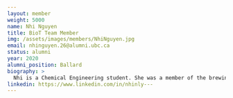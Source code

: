 ```yaml
---
layout: member
weight: 5000
name: Nhi Nguyen
title: BioT Team Member
img: /assets/images/members/NhiNguyen.jpg
email: nhinguyen.26@alumni.ubc.ca
status: alumni
year: 2020
alumni_position: Ballard
biography: > 
  Nhi is a Chemical Engineering student. She was a member of the brewing team on the Automated Beer Brewing project due to her interest in the field of food processing and production. She hopes to gain some hands on experience during this project and to apply chemical engineering theory in the project’s practical setting. Nhi is currently experimenting with brewing a prototype batch of Kombucha, a fermented tea, to see if the beer brewing technology being developed could also be applied to Kombucha home brews.
linkedin: https://www.linkedin.com/in/nhinly---
---
```

